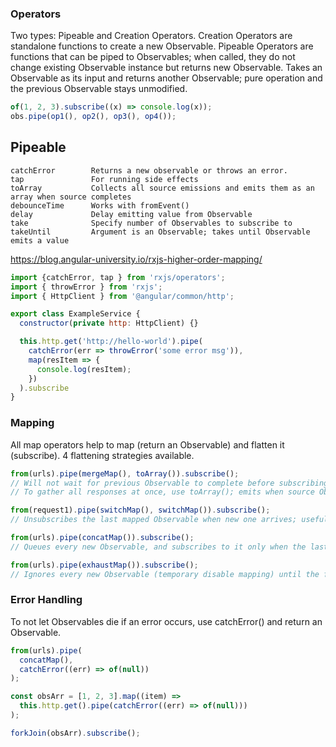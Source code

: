 ### Operators

Two types: Pipeable and Creation Operators. Creation Operators are standalone functions to create a new Observable. Pipeable Operators are functions that can be piped to Observables; when called, they do not change existing Observable instance but returns new Observable. Takes an Observable as its input and returns another Observable; pure operation and the previous Observable stays unmodified.

```js
of(1, 2, 3).subscribe((x) => console.log(x));
obs.pipe(op1(), op2(), op3(), op4());
```

## Pipeable

```
catchError        Returns a new observable or throws an error.
tap               For running side effects
toArray           Collects all source emissions and emits them as an array when source completes
debounceTime      Works with fromEvent()
delay             Delay emitting value from Observable
take              Specify number of Observables to subscribe to
takeUntil         Argument is an Observable; takes until Observable emits a value
```

https://blog.angular-university.io/rxjs-higher-order-mapping/

```js
import {catchError, tap } from 'rxjs/operators';
import { throwError } from 'rxjs';
import { HttpClient } from '@angular/common/http';

export class ExampleService {
  constructor(private http: HttpClient) {}

  this.http.get('http://hello-world').pipe(
    catchError(err => throwError('some error msg')),
    map(resItem => {
      console.log(resItem);
    })
  ).subscribe
}

```

### Mapping

All map operators help to map (return an Observable) and flatten it (subscribe). 4 flattening strategies available.

```js
from(urls).pipe(mergeMap(), toArray()).subscribe();
// Will not wait for previous Observable to complete before subscribing; runs in parallel
// To gather all responses at once, use toArray(); emits when source Observable is completed Observable.from()

from(request1).pipe(switchMap(), switchMap()).subscribe();
// Unsubscribes the last mapped Observable when new one arrives; useful for typeahead with debounceTime and distinctUntilChanged

from(urls).pipe(concatMap()).subscribe();
// Queues every new Observable, and subscribes to it only when the last Observable is completed

from(urls).pipe(exhaustMap()).subscribe();
// Ignores every new Observable (temporary disable mapping) until the first Observable is finished; does not keep in memory
```

### Error Handling

To not let Observables die if an error occurs, use catchError() and return an Observable<any>.

```js
from(urls).pipe(
  concatMap(),
  catchError((err) => of(null))
);

const obsArr = [1, 2, 3].map((item) =>
  this.http.get().pipe(catchError((err) => of(null)))
);

forkJoin(obsArr).subscribe();
```
